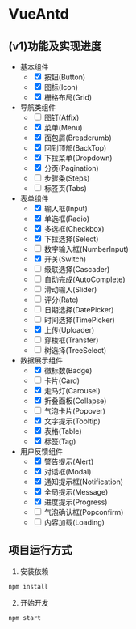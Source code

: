 # VueAntd

## (v1)功能及实现进度

- 基本组件
  -  <input type="checkbox" checked> 按钮(Button)
  -  <input type="checkbox" checked> 图标(Icon)
  -  <input type="checkbox" checked> 栅格布局(Grid)
- 导航类组件
  -  <input type="checkbox"> 图钉(Affix)
  -  <input type="checkbox" checked> 菜单(Menu)
  -  <input type="checkbox" checked> 面包屑(Breadcrumb)
  -  <input type="checkbox" checked> 回到顶部(BackTop)
  -  <input type="checkbox" checked> 下拉菜单(Dropdown)
  -  <input type="checkbox" checked> 分页(Pagination)
  -  <input type="checkbox"> 步骤条(Steps)
  -  <input type="checkbox"> 标签页(Tabs)
- 表单组件
  -  <input type="checkbox" checked> 输入框(Input)
  -  <input type="checkbox" checked> 单选框(Radio)
  -  <input type="checkbox" checked> 多选框(Checkbox)
  -  <input type="checkbox" checked> 下拉选择(Select)
  -  <input type="checkbox"> 数字输入框(NumberInput)
  -  <input type="checkbox" checked> 开关(Switch)
  -  <input type="checkbox"> 级联选择(Cascader)
  -  <input type="checkbox"> 自动完成(AutoComplete)
  -  <input type="checkbox"> 滑动输入(Slider)
  -  <input type="checkbox"> 评分(Rate)
  -  <input type="checkbox"> 日期选择(DatePicker)
  -  <input type="checkbox"> 时间选择(TimePicker)
  -  <input type="checkbox" checked> 上传(Uploader)
  -  <input type="checkbox"> 穿梭框(Transfer)
  -  <input type="checkbox"> 树选择(TreeSelect)
- 数据展示组件
  -  <input type="checkbox" checked> 徽标数(Badge)
  -  <input type="checkbox"> 卡片(Card)
  -  <input type="checkbox" checked> 走马灯(Carousel)
  -  <input type="checkbox" checked> 折叠面板(Collapse)
  -  <input type="checkbox"> 气泡卡片(Popover)
  -  <input type="checkbox" checked> 文字提示(Tooltip)
  -  <input type="checkbox" checked> 表格(Table)
  -  <input type="checkbox" checked> 标签(Tag)
- 用户反馈组件
  -  <input type="checkbox" checked> 警告提示(Alert)
  -  <input type="checkbox" checked> 对话框(Modal)
  -  <input type="checkbox" checked> 通知提示框(Notification)
  -  <input type="checkbox" checked> 全局提示(Message)
  -  <input type="checkbox" checked> 进度提示(Progress)
  -  <input type="checkbox"> 气泡确认框(Popconfirm)
  -  <input type="checkbox"> 内容加载(Loading)


## 项目运行方式

1. 安装依赖
```
npm install
```

2. 开始开发
```
npm start
```
